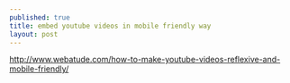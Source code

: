 ```yaml
---
published: true
title: embed youtube videos in mobile friendly way
layout: post
---
```

<http://www.webatude.com/how-to-make-youtube-videos-reflexive-and-mobile-friendly/>